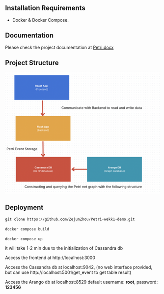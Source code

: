 ## Installation Requirements
- Docker & Docker Compose.

## Documentation

Please check the project documentation at [Petri.docx](./readme-reference/Petri.docx)

## Project Structure

![Petri-structure](./readme-reference/1.png)

## Deployment

```
git clone https://github.com/ZejunZhou/Petri-wekk1-demo.git

docker compose build

docker compose up
```
it will take 1-2 min due to the initialization of Cassandra db

Access the frontend at http://localhost:3000

Access the Cassandra db at localhost:9042, (no web interface provided, but can use http://localhost:5001/get_event to get table result)

Access the Arango db at localhost:8529 default 
username: **root**, 
password: **123456**




